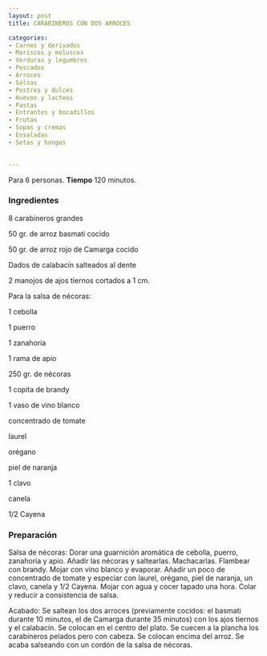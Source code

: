 ```yaml
---
layout: post
title: CARABINEROS CON DOS ARROCES

categories:
- Carnes y derivados
- Mariscos y moluscos
- Verduras y legumbres
- Pescados
- Arroces
- Salsas
- Postres y dulces
- Huevos y lacteos
- Pastas
- Entrantes y bocadillos
- Frutas
- Sopas y cremas
- Ensaladas
- Setas y hongos
 

---
```


Para 6 personas.
<b>Tiempo</b> 120 minutos.

<h3>Ingredientes</h3>

8 carabineros grandes

50 gr. de arroz basmati cocido

50 gr. de arroz rojo de Camarga cocido

Dados de calabacín salteados al dente

2 manojos de ajos tiernos cortados a 1 cm.

Para la salsa de nécoras:

1 cebolla

1 puerro

1 zanahoria

1 rama de apio

250 gr. de nécoras

1 copita de brandy

1 vaso de vino blanco

concentrado de tomate

laurel

orégano

piel de naranja

1 clavo

canela

1/2 Cayena

<h3>Preparación</h3>

Salsa de nécoras: Dorar una guarnición aromática de cebolla, puerro, zanahoria y apio. Añadir las nécoras y saltearlas. Machacarlas. Flambear con brandy. Mojar con vino blanco y evaporar. Añadir un poco de concentrado de tomate y especiar con laurel, orégano, piel de naranja, un clavo, canela y 1/2 Cayena. Mojar con agua y cocer tapado una hora. Colar y reducir a consistencia de salsa.

Acabado: Se saltean los dos arroces (previamente cocidos: el basmati durante 10 minutos, el de Camarga durante 35 minutos) con los ajos tiernos y el calabacín. Se colocan en el centro del plato. Se cuecen a la plancha los carabineros pelados pero con cabeza. Se colocan encima del arroz. Se acaba salseando con un cordón de la salsa de nécoras.

